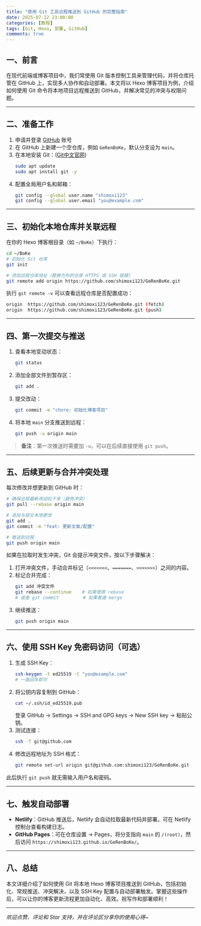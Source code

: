 ```yaml
---
title: "使用 Git 工具远程推送到 GitHub 的完整指南"
date: 2025-07-12 23:00:00
categories: [教程]
tags: [Git, Hexo, 部署, GitHub]
comments: true
---
```

<!-- more -->
## 一、前言

在现代前端或博客项目中，我们常使用 Git 版本控制工具来管理代码，并将仓库托管在 GitHub 上，实现多人协作和自动部署。本文将以 Hexo 博客项目为例，介绍如何使用 Git 命令将本地项目远程推送到 GitHub，并解决常见的冲突与权限问题。

---

## 二、准备工作

1. 申请并登录 [GitHub](www.github.com) 账号
2. 在 GitHub 上新建一个空仓库，例如 `GeRenBoKe`，默认分支设为 `main`。
3. 在本地安装 Git：([Git中文官网](https://git-scm.com/book/zh/v2/%E8%B5%B7%E6%AD%A5-%E5%AE%89%E8%A3%85-Git))
   ```bash
   sudo apt update
   sudo apt install git -y
   ```
4. 配置全局用户名和邮箱：
   ```bash
   git config --global user.name "shimoxi123"
   git config --global user.email "you@example.com"
   ```

---

## 三、初始化本地仓库并关联远程

在你的 Hexo 博客根目录（如 `~/BoKe`）下执行：

```bash
cd ~/BoKe
# 初始化 Git 仓库
git init

# 添加远程仓库地址（替换为你的仓库 HTTPS 或 SSH 链接）
git remote add origin https://github.com/shimoxi123/GeRenBoKe.git
```

执行 `git remote -v` 可以查看远程仓库是否配置成功：

```bash
origin  https://github.com/shimoxi123/GeRenBoKe.git (fetch)
origin  https://github.com/shimoxi123/GeRenBoKe.git (push)
```

---

## 四、第一次提交与推送

1. 查看本地变动状态：
   ```bash
   git status
   ```
2. 添加全部文件到暂存区：
   ```bash
   git add .
   ```
3. 提交改动：
   ```bash
   git commit -m "chore: 初始化博客项目"
   ```
4. 将本地 `main` 分支推送到远程：
   ```bash
   git push -u origin main
   ```

> **备注**：第一次推送时需要加 `-u`，可以在后续直接使用 `git push`。

---

## 五、后续更新与合并冲突处理

每次修改并想更新到 GitHub 时：

```bash
# 确保远程最新改动拉下来（避免冲突）
git pull --rebase origin main

# 添加与提交本地更改
git add .
git commit -m "feat: 更新文章/配置"

# 推送到远程
git push origin main
```

如果在拉取时发生冲突，Git 会提示冲突文件，按以下步骤解决：

1. 打开冲突文件，手动合并标记（`<<<<<<<`、`=======`、`>>>>>>>`）之间的内容。
2. 标记合并完成：
   ```bash
   git add 冲突文件
   git rebase --continue    # 如果使用 rebase
   # 或者 git commit         # 如果普通 merge
   ```
3. 继续推送：
   ```bash
   git push origin main
   ```

---

## 六、使用 SSH Key 免密码访问（可选）

1. 生成 SSH Key：
   ```bash
   ssh-keygen -t ed25519 -C "you@example.com"
   # 一路回车即可
   ```
2. 将公钥内容复制到 GitHub：
   ```bash
   cat ~/.ssh/id_ed25519.pub
   ```
   登录 GitHub → Settings → SSH and GPG keys → New SSH key → 粘贴公钥。
3. 测试连接：
   ```bash
   ssh -T git@github.com
   ```
4. 修改远程地址为 SSH 格式：
   ```bash
   git remote set-url origin git@github.com:shimoxi123/GeRenBoKe.git
   ```

此后执行 `git push` 就无需输入用户名和密码。

---

## 七、触发自动部署

- **Netlify**：GitHub 推送后，Netlify 会自动拉取最新代码并部署。可在 Netlify 控制台查看构建日志。
- **GitHub Pages**：可在仓库设置 → Pages，将分支指向 `main` 的 `/(root)`，然后访问 `https://shimoxi123.github.io/GeRenBoKe/`。

---

## 八、总结

本文详细介绍了如何使用 Git 将本地 Hexo 博客项目推送到 GitHub，包括初始化、常规推送、冲突解决，以及 SSH Key 配置与自动部署触发。掌握这些操作后，可以让你的博客更新流程更加自动化、高效。祝写作和部署顺利！

---

*欢迎点赞、评论和 Star 支持，并在评论区分享你的使用心得~*
